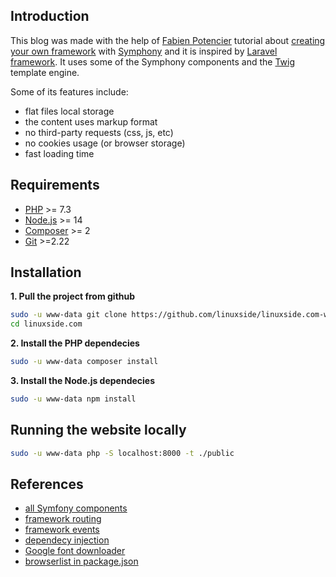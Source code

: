 ## Introduction

This blog was made with the help of [Fabien Potencier](http://fabien.potencier.org/) tutorial about [creating your own framework](https://symfony.com/doc/current/create_framework/index.html) with [Symphony](https://symfony.com/) and it is inspired by [Laravel framework](https://laravel.com/). It uses some of the Symphony components and the [Twig](https://twig.symfony.com/) template engine.

Some of its features include:

- flat files local storage
- the content uses markup format
- no third-party requests (css, js, etc)
- no cookies usage (or browser storage)
- fast loading time

## Requirements

- [PHP](https://www.php.net/) >= 7.3
- [Node.js](https://nodejs.org/) >= 14
- [Composer](https://getcomposer.org/) >= 2
- [Git](https://git-scm.com/) >=2.22

## Installation

**1. Pull the project from github**

```bash
sudo -u www-data git clone https://github.com/linuxside/linuxside.com-website /var/www/linuxside.com
cd linuxside.com
```

**2. Install the PHP dependecies**

```bash
sudo -u www-data composer install
```

**3. Install the Node.js dependecies**

```bash
sudo -u www-data npm install
```

## Running the website locally

```bash
sudo -u www-data php -S localhost:8000 -t ./public
```

## References

- [all Symfony components](https://symfony.com/components)
- [framework routing](https://symfony.com/doc/current/create_framework/routing.html)
- [framework events](https://symfony.com/doc/current/create_framework/event_dispatcher.html)
- [dependecy injection](https://symfony.com/doc/current/create_framework/dependency_injection.html)
- [Google font downloader](https://github.com/neverpanic/google-font-download)
- [browserlist in package.json](https://github.com/browserslist/browserslist#full-list)
